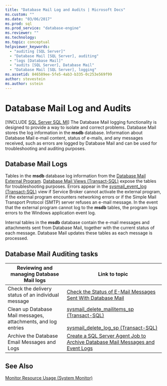 ```yaml
---
title: "Database Mail Log and Audits | Microsoft Docs"
ms.custom: ""
ms.date: "03/06/2017"
ms.prod: sql
ms.prod_service: "database-engine"
ms.reviewer: ""
ms.technology: 
ms.topic: conceptual
helpviewer_keywords: 
  - "auditing [SQL Server]"
  - "Database Mail [SQL Server], auditing"
  - "logs [Database Mail]"
  - "audits [SQL Server], Database Mail"
  - "Database Mail [SQL Server], logging"
ms.assetid: 846589ee-5fe5-4ab3-b335-0c253e569f99
author: stevestein
ms.author: sstein
---
```

# Database Mail Log and Audits
[!INCLUDE [SQL Server SQL MI](../../includes/applies-to-version/sql-asdbmi.md)]
  The Database Mail logging functionality is designed to provide a way to isolate and correct problems. Database Mail stores the log information in the **msdb** database. Information about Database Mail e-mail content, status of e-mails, and any messages received, such as errors  are logged by Database Mail and can be used for troubleshooting and auditing purposes.  
  
## Database Mail Logs  
 Tables in the **msdb** database log information from the [Database Mail External Program](../../relational-databases/database-mail/database-mail-external-program.md). [Database Mail Views &#40;Transact-SQL&#41;](../../relational-databases/system-catalog-views/database-mail-views-transact-sql.md) expose the tables for troubleshooting purposes. Errors appear in the [sysmail_event_log &#40;Transact-SQL&#41;](../../relational-databases/system-catalog-views/sysmail-event-log-transact-sql.md) view if Service Broker cannot activate the external program, if the external program encounters networking errors or if the Simple Mail Transport Protocol (SMTP) server refuses an e-mail message. In the event that the external program cannot log to the **msdb** tables, the program logs errors to the Windows application event log.  
  
 Internal tables in the **msdb** database contain the e-mail messages and attachments sent from Database Mail, together with the current status of each message. Database Mail updates these tables as each message is processed.  
  
## Database Mail Auditing tasks  
  
|Reviewing and managing Database Mail logs|Link to topic|  
|-|-|  
|Check the delivery status of an individual message|[Check the Status of E-Mail Messages Sent With Database Mail](../../relational-databases/database-mail/check-the-status-of-e-mail-messages-sent-with-database-mail.md)|  
|Clean up Database Mail messages, attachments, and log entries|[sysmail_delete_mailitems_sp &#40;Transact-SQL&#41;](../../relational-databases/system-stored-procedures/sysmail-delete-mailitems-sp-transact-sql.md)<br /><br /> [sysmail_delete_log_sp &#40;Transact-SQL&#41;](../../relational-databases/system-stored-procedures/sysmail-delete-log-sp-transact-sql.md)|  
|Archive the Database Email Messages and Logs|[Create a SQL Server Agent Job to Archive Database Mail Messages and Event Logs](../../relational-databases/database-mail/create-a-sql-server-agent-job-to-archive-database-mail-messages-and-event-logs.md)|  
  
## See Also  
 [Monitor Resource Usage &#40;System Monitor&#41;](../../relational-databases/performance-monitor/monitor-resource-usage-system-monitor.md)  
  
  
